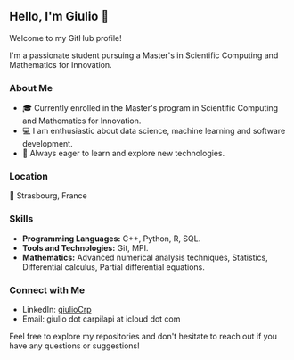 ## Hello, I'm Giulio 👋

Welcome to my GitHub profile!

I'm a passionate student pursuing a Master's in Scientific Computing and Mathematics for Innovation.

### About Me

- 🎓 Currently enrolled in the Master's program in Scientific Computing and Mathematics for Innovation.
- 💻 I am enthusiastic about data science, machine learning and software development.
- 🌱 Always eager to learn and explore new technologies.

### Location

📍 Strasbourg, France

### Skills

- **Programming Languages:** C++, Python, R, SQL.
- **Tools and Technologies:** Git, MPI.
- **Mathematics:** Advanced numerical analysis techniques, Statistics, Differential calculus, Partial differential equations.

### Connect with Me

- LinkedIn: [giulioCrp](www.linkedin.com/in/giuliocrp)
- Email: giulio dot carpilapi at icloud dot com

Feel free to explore my repositories and don't hesitate to reach out if you have any questions or suggestions!
